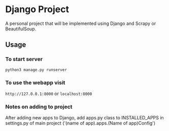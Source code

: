 # Django Project
A personal project that will be implemented using Django and Scrapy or BeautifulSoup.

## Usage

### To start server

`python3 manage.py runserver`

### To use the webapp visit

`http://127.0.0.1:8000` or `localhost:8000`

### Notes on adding to project

After adding new apps to Django, add apps.py class to INSTALLED_APPS in settings.py of main project ('(name of app).apps.(Name of app)Config')
